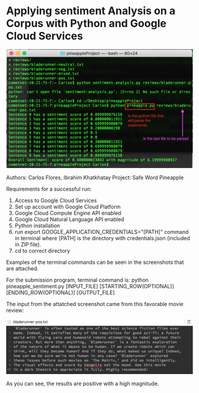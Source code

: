 # Applying sentiment Analysis on a Corpus with Python and Google Cloud Services 

![Image of SS](https://github.com/cflores713/pineappleProject/blob/master/Screen%20Shot%202019-02-24%20at%2012.13.37%20AM.png)

Authors: Carlos Flores, Ibrahim Khatkhatay
Project: Safe Word Pineapple

Requirements for a successful run:
1. Access to Google Cloud Services
2. Set up account with Google Cloud Platform
3. Google Cloud Compute Engine API enabled
4. Google Cloud Natural Language API enabled
5. Python installation
6. run
    export GOOGLE_APPLICATION_CREDENTIALS="[PATH]"
   command in terminal where [PATH] is the directory with credentials.json (included in ZIP file).
7. cd to correct directory

Examples of the terminal commands can be seen in the screenshots that are attached.

For the submission program, terminal command is:
    python pineapple_sentiment.py [INPUT_FILE] [STARTING_ROW(OPTIONAL)] [ENDING_ROW(OPTIONAL)] [OUTPUT_FILE]

The input from the attatched screenshot came from this favorable movie review:

![Image of results](https://github.com/cflores713/pineappleProject/blob/master/Screen%20Shot%202019-09-07%20at%2011.48.53%20AM.png)

As you can see, the results are positive with a high magnitude.
